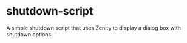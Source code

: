 # shutdown-script
A simple shutdown script that uses Zenity to display a dialog box with shutdown options
